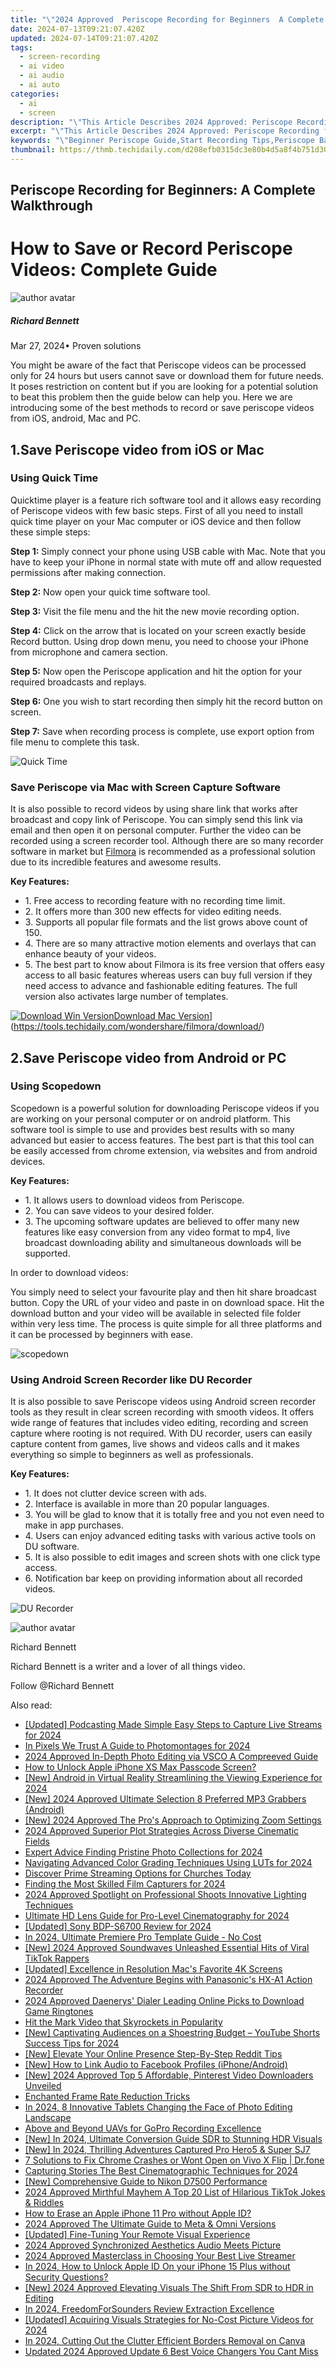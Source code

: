```yaml
---
title: "\"2024 Approved  Periscope Recording for Beginners  A Complete Walkthrough\""
date: 2024-07-13T09:21:07.420Z
updated: 2024-07-14T09:21:07.420Z
tags: 
  - screen-recording
  - ai video
  - ai audio
  - ai auto
categories: 
  - ai
  - screen
description: "\"This Article Describes 2024 Approved: Periscope Recording for Beginners: A Complete Walkthrough\""
excerpt: "\"This Article Describes 2024 Approved: Periscope Recording for Beginners: A Complete Walkthrough\""
keywords: "\"Beginner Periscope Guide,Start Recording Tips,Periscope Basics,First-Time Streaming,Periscope QuickStart,Easy Periscope Record,Learn Video Broadcasting\""
thumbnail: https://thmb.techidaily.com/d208efb0315dc3e80b4d5a8f4b751d30ee62ca28dd2151c249d15e615be6f528.jpg
---
```


## Periscope Recording for Beginners: A Complete Walkthrough

# How to Save or Record Periscope Videos: Complete Guide

![author avatar](https://images.wondershare.com/filmora/article-images/richard-bennett.jpg)

##### Richard Bennett

 Mar 27, 2024• Proven solutions

 You might be aware of the fact that Periscope videos can be processed only for 24 hours but users cannot save or download them for future needs. It poses restriction on content but if you are looking for a potential solution to beat this problem then the guide below can help you. Here we are introducing some of the best methods to record or save periscope videos from iOS, android, Mac and PC.

## 1.Save Periscope video from iOS or Mac

### Using Quick Time

 Quicktime player is a feature rich software tool and it allows easy recording of Periscope videos with few basic steps. First of all you need to install quick time player on your Mac computer or iOS device and then follow these simple steps:

**Step 1:** Simply connect your phone using USB cable with Mac. Note that you have to keep your iPhone in normal state with mute off and allow requested permissions after making connection.

**Step 2:** Now open your quick time software tool.

**Step 3:** Visit the file menu and the hit the new movie recording option.

**Step 4:** Click on the arrow that is located on your screen exactly beside Record button. Using drop down menu, you need to choose your iPhone from microphone and camera section.

**Step 5:** Now open the Periscope application and hit the option for your required broadcasts and replays.

**Step 6:** One you wish to start recording then simply hit the record button on screen.

**Step 7:** Save when recording process is complete, use export option from file menu to complete this task.

![Quick Time](https://images.wondershare.com/filmora/article-images/quicktime-player.jpg)

### Save Periscope via Mac with Screen Capture Software

 It is also possible to record videos by using share link that works after broadcast and copy link of Periscope. You can simply send this link via email and then open it on personal computer. Further the video can be recorded using a screen recorder tool. Although there are so many recorder software in market but [Filmora](https://tools.techidaily.com/wondershare/filmora/download/) is recommended as a professional solution due to its incredible features and awesome results.

**Key Features:**

* 1\. Free access to recording feature with no recording time limit.
* 2\. It offers more than 300 new effects for video editing needs.
* 3\. Supports all popular file formats and the list grows above count of 150.
* 4\. There are so many attractive motion elements and overlays that can enhance beauty of your videos.
* 5\. The best part to know about Filmora is its free version that offers easy access to all basic features whereas users can buy full version if they need access to advance and fashionable editing features. The full version also activates large number of templates.

[![Download Win Version](https://images.wondershare.com/filmora/guide/download-btn-win.jpg)](https://tools.techidaily.com/wondershare/filmora/download/)[Download Mac Version](https://images.wondershare.com/filmora/guide/download-btn-mac.jpg)](https://tools.techidaily.com/wondershare/filmora/download/)

## 2.Save Periscope video from Android or PC

### Using Scopedown

 Scopedown is a powerful solution for downloading Periscope videos if you are working on your personal computer or on android platform. This software tool is simple to use and provides best results with so many advanced but easier to access features. The best part is that this tool can be easily accessed from chrome extension, via websites and from android devices.

**Key Features:**

* 1\. It allows users to download videos from Periscope.
* 2\. You can save videos to your desired folder.
* 3\. The upcoming software updates are believed to offer many new features like easy conversion from any video format to mp4, live broadcast downloading ability and simultaneous downloads will be supported.

 In order to download videos:

 You simply need to select your favourite play and then hit share broadcast button. Copy the URL of your video and paste in on download space. Hit the download button and your video will be available in selected file folder within very less time. The process is quite simple for all three platforms and it can be processed by beginners with ease.

![scopedown](https://images.wondershare.com/filmora/article-images/scopedown.jpg)

### Using Android Screen Recorder like DU Recorder

 It is also possible to save Periscope videos using Android screen recorder tools as they result in clear screen recording with smooth videos. It offers wide range of features that includes video editing, recording and screen capture where rooting is not required. With DU recorder, users can easily capture content from games, live shows and videos calls and it makes everything so simple to beginners as well as professionals.

**Key Features:**

* 1\. It does not clutter device screen with ads.
* 2\. Interface is available in more than 20 popular languages.
* 3\. You will be glad to know that it is totally free and you not even need to make in app purchases.
* 4\. Users can enjoy advanced editing tasks with various active tools on DU software.
* 5\. It is also possible to edit images and screen shots with one click type access.
* 6\. Notification bar keep on providing information about all recorded videos.

![DU Recorder](https://images.wondershare.com/filmora/article-images/du-recorder-1.jpg)

![author avatar](https://images.wondershare.com/filmora/article-images/richard-bennett.jpg)

Richard Bennett

Richard Bennett is a writer and a lover of all things video.

Follow @Richard Bennett


<ins class="adsbygoogle"
     style="display:block"
     data-ad-format="autorelaxed"
     data-ad-client="ca-pub-7571918770474297"
     data-ad-slot="1223367746"></ins>



<ins class="adsbygoogle"
     style="display:block"
     data-ad-client="ca-pub-7571918770474297"
     data-ad-slot="8358498916"
     data-ad-format="auto"
     data-full-width-responsive="true"></ins>




<span class="atpl-alsoreadstyle">Also read:</span>
<div><ul>
<li><a href="https://fox-glue.techidaily.com/updated-podcasting-made-simple-easy-steps-to-capture-live-streams-for-2024/"><u>[Updated] Podcasting Made Simple  Easy Steps to Capture Live Streams for 2024</u></a></li>
<li><a href="https://fox-glue.techidaily.com/in-pixels-we-trust-a-guide-to-photomontages-for-2024/"><u>In Pixels We Trust  A Guide to Photomontages for 2024</u></a></li>
<li><a href="https://some-knowledge.techidaily.com/2024-approved-in-depth-photo-editing-via-vsco-a-compreeved-guide/"><u>2024 Approved  In-Depth Photo Editing via VSCO  A Compreeved Guide</u></a></li>
<li><a href="https://ios-unlock.techidaily.com/how-to-unlock-apple-iphone-xs-max-passcode-screen-by-drfone-ios/"><u>How to Unlock Apple iPhone XS Max Passcode Screen?</u></a></li>
<li><a href="https://fox-glue.techidaily.com/new-android-in-virtual-reality-streamlining-the-viewing-experience-for-2024/"><u>[New] Android in Virtual Reality  Streamlining the Viewing Experience for 2024</u></a></li>
<li><a href="https://fox-glue.techidaily.com/new-2024-approved-ultimate-selection-8-preferred-mp3-grabbers-android/"><u>[New] 2024 Approved  Ultimate Selection  8 Preferred MP3 Grabbers (Android)</u></a></li>
<li><a href="https://fox-glue.techidaily.com/new-2024-approved-the-pros-approach-to-optimizing-zoom-settings/"><u>[New] 2024 Approved  The Pro's Approach to Optimizing Zoom Settings</u></a></li>
<li><a href="https://fox-glue.techidaily.com/2024-approved-superior-plot-strategies-across-diverse-cinematic-fields/"><u>2024 Approved  Superior Plot Strategies Across Diverse Cinematic Fields</u></a></li>
<li><a href="https://fox-glue.techidaily.com/expert-advice-finding-pristine-photo-collections-for-2024/"><u>Expert Advice  Finding Pristine Photo Collections for 2024</u></a></li>
<li><a href="https://fox-glue.techidaily.com/navigating-advanced-color-grading-techniques-using-luts-for-2024/"><u>Navigating Advanced Color Grading Techniques Using LUTs for 2024</u></a></li>
<li><a href="https://fox-glue.techidaily.com/discover-prime-streaming-options-for-churches-today/"><u>Discover Prime Streaming Options for Churches Today</u></a></li>
<li><a href="https://fox-glue.techidaily.com/finding-the-most-skilled-film-capturers-for-2024/"><u>Finding the Most Skilled Film Capturers for 2024</u></a></li>
<li><a href="https://fox-glue.techidaily.com/2024-approved-spotlight-on-professional-shoots-innovative-lighting-techniques/"><u>2024 Approved  Spotlight on Professional Shoots  Innovative Lighting Techniques</u></a></li>
<li><a href="https://fox-glue.techidaily.com/ultimate-hd-lens-guide-for-pro-level-cinematography-for-2024/"><u>Ultimate HD Lens Guide for Pro-Level Cinematography for 2024</u></a></li>
<li><a href="https://fox-glue.techidaily.com/updated-sony-bdp-s6700-review-for-2024/"><u>[Updated] Sony BDP-S6700 Review for 2024</u></a></li>
<li><a href="https://some-skills.techidaily.com/in-2024-ultimate-premiere-pro-template-guide-no-cost/"><u>In 2024, Ultimate Premiere Pro Template Guide - No Cost</u></a></li>
<li><a href="https://tiktok-videos.techidaily.com/new-2024-approved-soundwaves-unleashed-essential-hits-of-viral-tiktok-rappers/"><u>[New] 2024 Approved  Soundwaves Unleashed  Essential Hits of Viral TikTok Rappers</u></a></li>
<li><a href="https://fox-glue.techidaily.com/updated-excellence-in-resolution-macs-favorite-4k-screens/"><u>[Updated] Excellence in Resolution  Mac's Favorite 4K Screens</u></a></li>
<li><a href="https://fox-glue.techidaily.com/2024-approved-the-adventure-begins-with-panasonics-hx-a1-action-recorder/"><u>2024 Approved  The Adventure Begins with Panasonic's HX-A1 Action Recorder</u></a></li>
<li><a href="https://vp-tips.techidaily.com/2024-approved-daenerys-dialer-leading-online-picks-to-download-game-ringtones/"><u>2024 Approved  Daenerys' Dialer  Leading Online Picks to Download Game Ringtones</u></a></li>
<li><a href="https://fox-glue.techidaily.com/hit-the-mark-video-that-skyrockets-in-popularity/"><u>Hit the Mark  Video that Skyrockets in Popularity</u></a></li>
<li><a href="https://youtube-docs.techidaily.com/aptivating-audiences-on-a-shoestring-budget-youtube-shorts-success-tips-for-2024/"><u>[New] Captivating Audiences on a Shoestring Budget – YouTube Shorts Success Tips for 2024</u></a></li>
<li><a href="https://fox-glue.techidaily.com/new-elevate-your-online-presence-step-by-step-reddit-tips/"><u>[New] Elevate Your Online Presence  Step-By-Step Reddit Tips</u></a></li>
<li><a href="https://facebook-clips.techidaily.com/new-how-to-link-audio-to-facebook-profiles-iphoneandroid/"><u>[New] How to Link Audio to Facebook Profiles (iPhone/Android)</u></a></li>
<li><a href="https://fox-glue.techidaily.com/new-2024-approved-top-5-affordable-pinterest-video-downloaders-unveiled/"><u>[New] 2024 Approved  Top 5 Affordable, Pinterest Video Downloaders Unveiled</u></a></li>
<li><a href="https://fox-glue.techidaily.com/enchanted-frame-rate-reduction-tricks/"><u>Enchanted Frame Rate Reduction Tricks</u></a></li>
<li><a href="https://fox-glue.techidaily.com/in-2024-8-innovative-tablets-changing-the-face-of-photo-editing-landscape/"><u>In 2024, 8 Innovative Tablets Changing the Face of Photo Editing Landscape</u></a></li>
<li><a href="https://fox-glue.techidaily.com/above-and-beyond-uavs-for-gopro-recording-excellence/"><u>Above and Beyond UAVs for GoPro Recording Excellence</u></a></li>
<li><a href="https://fox-glue.techidaily.com/new-in-2024-ultimate-conversion-guide-sdr-to-stunning-hdr-visuals/"><u>[New] In 2024, Ultimate Conversion Guide  SDR to Stunning HDR Visuals</u></a></li>
<li><a href="https://fox-glue.techidaily.com/new-in-2024-thrilling-adventures-captured-pro-hero5-and-super-sj7/"><u>[New] In 2024, Thrilling Adventures Captured  Pro Hero5 & Super SJ7</u></a></li>
<li><a href="https://howto.techidaily.com/7-solutions-to-fix-chrome-crashes-or-wont-open-on-vivo-x-flip-drfone-by-drfone-fix-android-problems-fix-android-problems/"><u>7 Solutions to Fix Chrome Crashes or Wont Open on Vivo X Flip | Dr.fone</u></a></li>
<li><a href="https://fox-glue.techidaily.com/capturing-stories-the-best-cinematographic-techniques-for-2024/"><u>Capturing Stories  The Best Cinematographic Techniques for 2024</u></a></li>
<li><a href="https://fox-glue.techidaily.com/new-comprehensive-guide-to-nikon-d7500-performance/"><u>[New] Comprehensive Guide to Nikon D7500 Performance</u></a></li>
<li><a href="https://tiktok-videos.techidaily.com/2024-approved-mirthful-mayhem-a-top-20-list-of-hilarious-tiktok-jokes-and-riddles/"><u>2024 Approved  Mirthful Mayhem  A Top 20 List of Hilarious TikTok Jokes & Riddles</u></a></li>
<li><a href="https://apple-account.techidaily.com/how-to-erase-an-apple-iphone-11-pro-without-apple-id-by-drfone-ios/"><u>How to Erase an Apple iPhone 11 Pro without Apple ID?</u></a></li>
<li><a href="https://fox-glue.techidaily.com/2024-approved-the-ultimate-guide-to-meta-and-omni-versions/"><u>2024 Approved  The Ultimate Guide to Meta & Omni Versions</u></a></li>
<li><a href="https://fox-glue.techidaily.com/updated-fine-tuning-your-remote-visual-experience/"><u>[Updated] Fine-Tuning Your Remote Visual Experience</u></a></li>
<li><a href="https://fox-glue.techidaily.com/2024-approved-synchronized-aesthetics-audio-meets-picture/"><u>2024 Approved  Synchronized Aesthetics  Audio Meets Picture</u></a></li>
<li><a href="https://fox-glue.techidaily.com/2024-approved-masterclass-in-choosing-your-best-live-streamer/"><u>2024 Approved  Masterclass in Choosing Your Best Live Streamer</u></a></li>
<li><a href="https://apple-account.techidaily.com/in-2024-how-to-unlock-apple-id-on-your-iphone-15-plus-without-security-questions-by-drfone-ios/"><u>In 2024, How to Unlock Apple ID On your iPhone 15 Plus without Security Questions?</u></a></li>
<li><a href="https://fox-glue.techidaily.com/new-2024-approved-elevating-visuals-the-shift-from-sdr-to-hdr-in-editing/"><u>[New] 2024 Approved  Elevating Visuals  The Shift From SDR to HDR in Editing</u></a></li>
<li><a href="https://fox-glue.techidaily.com/in-2024-freedomforsounders-review-extraction-excellence/"><u>In 2024, FreedomForSounders Review  Extraction Excellence</u></a></li>
<li><a href="https://fox-glue.techidaily.com/updated-acquiring-visuals-strategies-for-no-cost-picture-videos-for-2024/"><u>[Updated] Acquiring Visuals  Strategies for No-Cost Picture Videos for 2024</u></a></li>
<li><a href="https://fox-glue.techidaily.com/in-2024-cutting-out-the-clutter-efficient-borders-removal-on-canva/"><u>In 2024, Cutting Out the Clutter  Efficient Borders Removal on Canva</u></a></li>
<li><a href="https://ai-voice.techidaily.com/updated-2024-approved-update-6-best-voice-changers-you-cant-miss/"><u>Updated 2024 Approved Update 6 Best Voice Changers You Cant Miss</u></a></li>
</ul></div>
